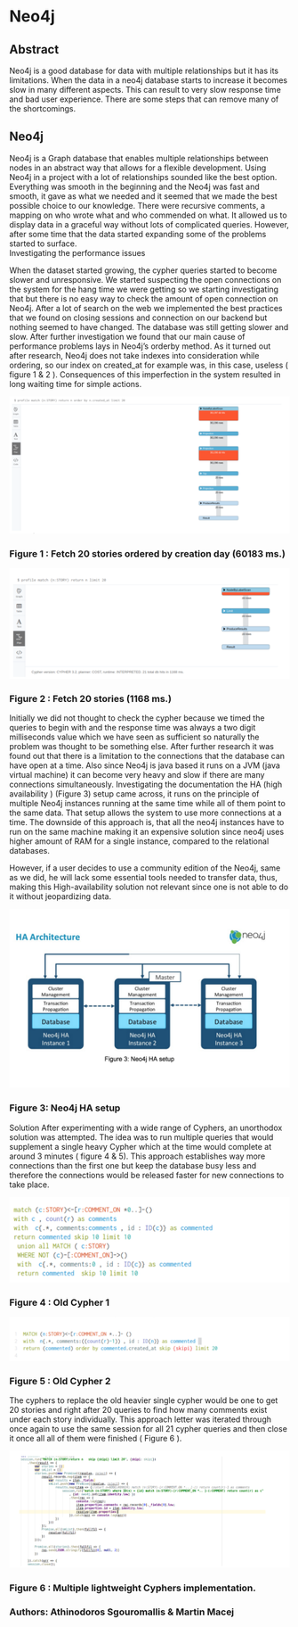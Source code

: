 # Neo4j
## Abstract
Neo4j is a good database for data with multiple relationships but it has its limitations. 
When the data in a neo4j database starts to increase it becomes slow in many different aspects. This can result to very slow response time and bad user experience. There are some steps that can remove many of the shortcomings.

## Neo4j 
Neo4j is a Graph database that enables multiple relationships between nodes in an abstract way that allows for a flexible development.
Using Neo4j in a project with a lot of relationships sounded like the best option. Everything was smooth in the beginning and the Neo4j was fast and smooth, it gave as what we needed and it seemed that we made the best possible choice to our knowledge. There were recursive comments, a mapping on who wrote what and who commended on what. It allowed us to display data in a graceful way without lots of complicated queries.
However, after some time that the data started expanding some of the problems started to surface. 	
Investigating the performance issues

When the dataset started growing, the cypher queries started to become slower and unresponsive. We started suspecting the open connections on the system for the hang time we were getting so we starting investigating that but there is no easy way to check the amount of open connection on Neo4j. 
	After a lot of search on the web we implemented the best practices that we found on closing sessions and connection on our backend but nothing seemed to have changed. The database was still getting slower and slow. After further investigation we found that our main cause of performance problems lays in  Neo4j’s orderby method. As it turned out after research, Neo4j does not take indexes into consideration while ordering, so our index on created_at for example was, in this case, useless ( figure 1 & 2 ). Consequences of this imperfection in the system resulted in long waiting time for simple actions. 

![alt text](https://github.com/biggiejr/UFO/blob/master/images/1.png)
### Figure 1 : Fetch 20 stories ordered by creation day (60183 ms.)
 

![alt text](https://github.com/biggiejr/UFO/blob/master/images/2.png)
### Figure 2 : Fetch 20 stories (1168 ms.)
	

Initially we did not thought to check the cypher because we timed the queries to begin with and the response time was always a two digit milliseconds value which we have seen as sufficient so naturally the problem was thought to be something else. 
	After further research it was found out that there is a limitation to the connections that the database can have open at a time. Also since Neo4j is java based it runs on a JVM (java virtual machine) it can become very heavy and slow if there are many connections simultaneously. Investigating the documentation the HA (high availability ) (Figure 3) setup came across, it runs on the principle of multiple Neo4j instances running at the same time while all of them point to the same data. That setup allows the system to use more connections at a time. The downside of this approach is, that all the neo4j instances have to run on the same machine making it an expensive solution since neo4j uses higher amount of RAM for a single instance, compared to the relational databases.  
	
However, if a user decides to use a community edition of the Neo4j, same as we did, he will lack some essential tools needed to transfer data, thus, making this High-availability  solution not relevant since one is not able to do it without jeopardizing data.



![alt text](https://github.com/biggiejr/UFO/blob/master/images/3.png)
### Figure 3: Neo4j HA setup









Solution
	After experimenting with a wide range of Cyphers, an unorthodox solution was attempted. The idea was to run multiple queries that would supplement a single heavy  Cypher which at the time would complete at around 3 minutes ( figure 4 & 5). This approach establishes way more connections than the first one but keep the database busy less and therefore the connections would be released faster for new connections to take place.
 

![alt text](https://github.com/biggiejr/UFO/blob/master/images/4.png)
### Figure 4 : Old Cypher 1

![alt text](https://github.com/biggiejr/UFO/blob/master/images/5.png)
### Figure 5 : Old Cypher 2

The cyphers to replace the old heavier single cypher would be one to get 20 stories and right after 20 queries to find how many comments exist under each story individually.
	This approach letter was iterated through once again to use the same session for all 21 cypher queries and then close it once all all of them were finished ( Figure 6 ). 

![alt text](https://github.com/biggiejr/UFO/blob/master/images/6.png)
### Figure 6 : Multiple lightweight Cyphers implementation.
 
 ### Authors: Athinodoros Sgouromallis & Martin Macej

